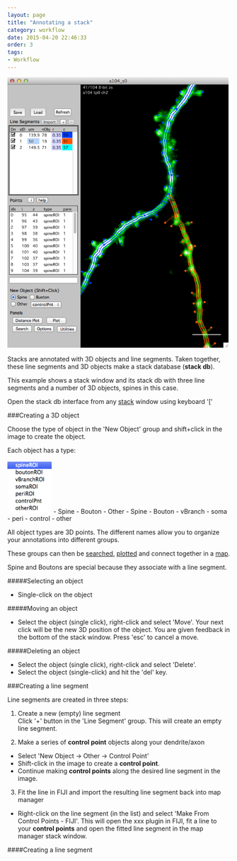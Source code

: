 ```yaml
---
layout: page
title: "Annotating a stack"
category: workflow
date: 2015-04-20 22:46:33
order: 3
tags:
- Workflow
---
```



<IMG class="img-float-left" SRC="../images/mm3/mm3-stackdb-plot.png" WIDTH="500">

<div class="print-page-break"></div>

Stacks are annotated with 3D objects and line segments. Taken together, these line segments and 3D objects make a stack database (**stack db**).

This example shows a stack window and its stack db with three line segments and a number of 3D objects, spines in this case.

Open the stack db interface from any [stack][4] window using keyboard '['

###Creating a 3D object

Choose the type of object in the 'New Object' group and shift+click in the image to create the object.

Each object has a type:

<IMG class="img-float-right" SRC="../images/mm3/mm3-object-types.png" WIDTH="100">
- Spine  
- Bouton  
- Other    
    - Spine  
    - Bouton  
    - vBranch  
    - soma  
    - peri  
    - control  
    - other  
  
All object types are 3D points. The different names allow you to organize your annotations into different groups.

These groups can then be [searched][3], [plotted][1] and connect together in a [map][2].

Spine and Boutons are special because they associate with a line segment.

#####Selecting an object

- Single-click on the object

#####Moving an object

- Select the object (single click), right-click and select 'Move'. Your next click will be the new 3D position of the object. You are given feedback in the bottom of the stack window. Press 'esc' to cancel a move.

#####Deleting an object

- Select the object (single click), right-click and select 'Delete'. 
- Select the object (single-click) and hit the 'del' key.


###Creating a line segment

Line segments are created in three steps:

 1. Create a new (empty) line segment  
  Click '+' button in the 'Line Segment' group. This will create an empty line segment.

 2. Make a series of **control point** objects along your dendrite/axon  
  - Select 'New Object -> Other -> Control Point'  
  - Shift-click in the image to create a **control point**.
  - Continue making **control points** along the desired line segment in the image.
 
 3. Fit the line in FIJI and import the resulting line segment back into map manager  
  - Right-click on the line segment (in the list) and select 'Make From Control Points - FIJI'. This will open the xxx plugin in FIJI, fit a line to your **control points** and open the fitted line segment in the map manager stack window.

####Creating a line segment


[1]: /mapmanager/stack-plot/
[2]: /mapmanager/map-plot/
[3]: /mapmanager/search-panel/
[4]: /mapmanager/stack/

